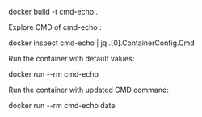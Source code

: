 docker build -t cmd-echo .  


Explore CMD of cmd-echo :  
 

docker inspect cmd-echo | jq .[0].ContainerConfig.Cmd  


Run the container with default values:  


docker run --rm cmd-echo  


Run the container with updated CMD command:  


docker run --rm cmd-echo date  